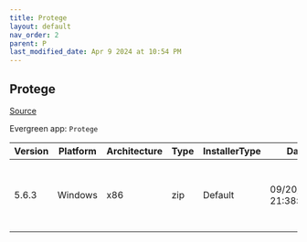 ```yaml
---
title: Protege
layout: default
nav_order: 2
parent: P
last_modified_date: Apr 9 2024 at 10:54 PM
---
```


## Protege

[Source](https://protege.stanford.edu/)

Evergreen app: `Protege`

| Version | Platform | Architecture | Type | InstallerType | Date                | Size      | URI                                                                                                                                                                                                                          |
| ------- | -------- | ------------ | ---- | ------------- | ------------------- | --------- | ---------------------------------------------------------------------------------------------------------------------------------------------------------------------------------------------------------------------------- |
| 5.6.3   | Windows  | x86          | zip  | Default       | 09/20/2023 21:38:25 | 112982176 | [https://github.com/protegeproject/protege-distribution/releases/download/protege-5.6.3/Protege-5.6.3-win.zip](https://github.com/protegeproject/protege-distribution/releases/download/protege-5.6.3/Protege-5.6.3-win.zip) |
